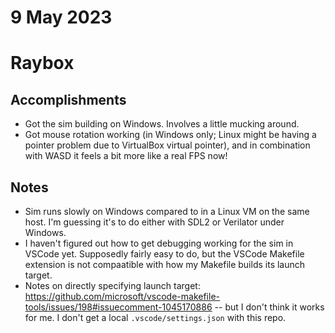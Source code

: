 # 9 May 2023

# Raybox

## Accomplishments

*   Got the sim building on Windows. Involves a little mucking around.
*   Got mouse rotation working (in Windows only; Linux might be having a pointer problem due to VirtualBox virtual pointer), and in combination with WASD it feels a bit more like a real FPS now!

## Notes

*   Sim runs slowly on Windows compared to in a Linux VM on the same host. I'm guessing it's to do either with SDL2 or Verilator under Windows.
*   I haven't figured out how to get debugging working for the sim in VSCode yet. Supposedly fairly easy to do, but the VSCode Makefile extension is not compaatible with how my Makefile builds its launch target.
*   Notes on directly specifying launch target: https://github.com/microsoft/vscode-makefile-tools/issues/198#issuecomment-1045170886 -- but I don't think it works for me. I don't get a local `.vscode/settings.json` with this repo.
